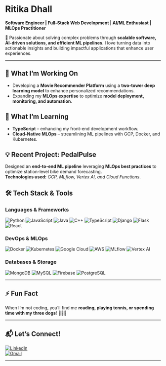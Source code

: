 # Ritika Dhall  

**Software Engineer | Full-Stack Web Development | AI/ML Enthusiast | MLOps Practitioner**  

🚀 Passionate about solving complex problems through **scalable software, AI-driven solutions, and efficient ML pipelines**. I love turning data into actionable insights and building impactful applications that enhance user experiences.  

---  

## 🔭 **What I’m Working On**  
- Developing a **Movie Recommender Platform** using a **two-tower deep learning model** to enhance personalized recommendations.  
- Expanding my **MLOps expertise** to optimize **model deployment, monitoring, and automation**.  

## 🌱 **What I’m Learning**  
- **TypeScript** – enhancing my front-end development workflow.  
- **Cloud-Native MLOps** – streamlining ML pipelines with GCP, Docker, and Kubernetes.  

## 💡 **Recent Project: PedalPulse**  
Designed an **end-to-end ML pipeline** leveraging **MLOps best practices** to optimize station-level bike demand forecasting.  
**Technologies used:** *GCP, MLflow, Vertex AI, and Cloud Functions*.  

## 🛠 **Tech Stack & Tools**  

### **Languages & Frameworks**  
![Python](https://img.shields.io/badge/-Python-3776AB?style=flat&logo=python&logoColor=white)  ![JavaScript](https://img.shields.io/badge/-JavaScript-F7DF1E?style=flat&logo=javascript&logoColor=white)  ![Java](https://img.shields.io/badge/-Java-007396?style=flat&logo=java&logoColor=white)  ![C++](https://img.shields.io/badge/-C++-00599C?style=flat&logo=cplusplus&logoColor=white)  ![TypeScript](https://img.shields.io/badge/-TypeScript-3178C6?style=flat&logo=typescript&logoColor=white)  ![Django](https://img.shields.io/badge/-Django-092E20?style=flat&logo=django&logoColor=white)  ![Flask](https://img.shields.io/badge/-Flask-000000?style=flat&logo=flask&logoColor=white) ![React](https://img.shields.io/badge/-React-61DAFB?style=flat&logo=react&logoColor=white)  

### **DevOps & MLOps**  
![Docker](https://img.shields.io/badge/-Docker-2496ED?style=flat&logo=docker&logoColor=white)  ![Kubernetes](https://img.shields.io/badge/-Kubernetes-326CE5?style=flat&logo=kubernetes&logoColor=white)  ![Google Cloud](https://img.shields.io/badge/-Google%20Cloud-4285F4?style=flat&logo=google-cloud&logoColor=white)  ![AWS](https://img.shields.io/badge/-AWS-232F3E?style=flat&logo=amazon-aws&logoColor=white)  ![MLflow](https://img.shields.io/badge/-MLflow-0194E2?style=flat&logo=mlflow&logoColor=white)  ![Vertex AI](https://img.shields.io/badge/-Vertex%20AI-4285F4?style=flat&logo=google-cloud&logoColor=white)  

### **Databases & Storage**  
![MongoDB](https://img.shields.io/badge/-MongoDB-47A248?style=flat&logo=mongodb&logoColor=white)  ![MySQL](https://img.shields.io/badge/-MySQL-4479A1?style=flat&logo=mysql&logoColor=white)  ![Firebase](https://img.shields.io/badge/-Firebase-FFCA28?style=flat&logo=firebase&logoColor=white)  ![PostgreSQL](https://img.shields.io/badge/-PostgreSQL-336791?style=flat&logo=postgresql&logoColor=white)  

---  

## ⚡ **Fun Fact**  
When I’m not coding, you’ll find me **reading, playing tennis, or spending time with my three dogs**! 🐶🐶🐶  

---

## 📬 **Let’s Connect!**  
[![LinkedIn](https://img.shields.io/badge/-LinkedIn-0077B5?style=flat&logo=linkedin&logoColor=white)](https://www.linkedin.com)  
[![Gmail](https://img.shields.io/badge/-Gmail-D14836?style=flat&logo=gmail&logoColor=white)](mailto:ritikapdhall@gmail.com)


---


